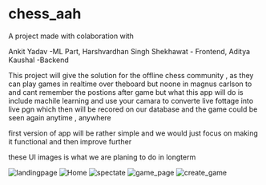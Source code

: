 # chess_aah

A project made with colaboration with 

Ankit Yadav -ML Part,
Harshvardhan Singh Shekhawat - Frontend,
Aditya Kaushal -Backend

This project will give the solution for the offline chess community , as they can play games in realtime over theboard but noone in magnus carlson to and cant remember the postions after game but what this app will do is include machile learning and use your camara to converte live fottage into live pgn which then will be recored on our database and the game could be seen again anytime , anywhere


first version of app will be rather simple and we would just focus on making it functional and then improve further 

these UI images is what we are planing to do in longterm 


![landingpage](https://github.com/shekhawat-harsh/chess_aah/assets/120274885/dd6af3a8-4f7d-4ad5-98f7-4869d86012a9)
![Home](https://github.com/shekhawat-harsh/chess_aah/assets/120274885/410d8651-1c9c-42b4-af46-ec50b6428df6)
![spectate](https://github.com/shekhawat-harsh/chess_aah/assets/120274885/738da64b-eec4-4749-8f27-e4598f2cfac3)
![game_page](https://github.com/shekhawat-harsh/chess_aah/assets/120274885/6e1423a5-fc54-44ee-a013-1e4b8d928204)
![create_game](https://github.com/shekhawat-harsh/chess_aah/assets/120274885/21ebf5ee-4f3c-40f7-8548-a68c1ca0e24f)
